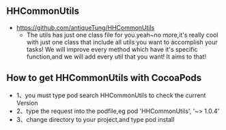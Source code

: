 ## HHCommonUtils
* https://github.com/antiqueTung/HHCommonUtils
  * The utils has just one class file for you.yeah~no more,it's really cool with just one class that include all utils you want to accomplish your tasks! We will improve every method which have it's specific function,and we will add every util that you want! It aims to that!
## How to get HHCommonUtils with CocoaPods
  * 1、you must type pod search HHCommonUtils to check the current Version
  * 2、type the request into the podfile,eg pod 'HHCommonUtils', '~> 1.0.4'
  * 3、change directory to your project,and type pod install
  
